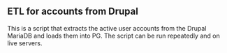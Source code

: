 ## ETL for accounts from Drupal

This is a script that extracts the active user accounts from the Drupal MariaDB and loads them into PG.
The script can be run repeatedly and on live servers.
